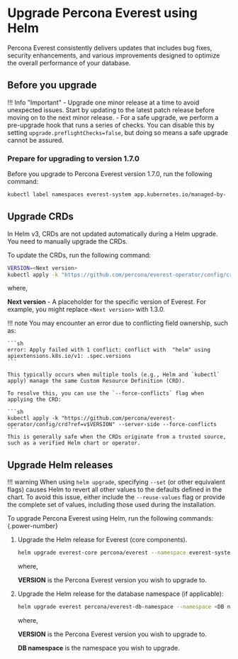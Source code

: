 # Upgrade Percona Everest using Helm

Percona Everest consistently delivers updates that includes bug fixes, security enhancements, and various improvements designed to optimize the overall performance of your database.

## Before you upgrade

!!! Info "Important"
    - Upgrade one minor release at a time to avoid unexpected issues. Start by updating to the latest patch release before moving on to the next minor release.
    - For a safe upgrade, we perform a pre-upgrade hook that runs a series of checks. You can disable this by setting `upgrade.preflightChecks=false`, but doing so means a safe upgrade cannot be assured.


### Prepare for upgrading to version 1.7.0


Before you upgrade to Percona Everest version 1.7.0, run the following command:

```sh
kubectl label namespaces everest-system app.kubernetes.io/managed-by-
```

## Upgrade CRDs

In Helm v3, CRDs are not updated automatically during a Helm upgrade. You need to manually upgrade the CRDs.

To update the CRDs, run the following command:

```sh
VERSION=<Next version>
kubectl apply -k "https://github.com/percona/everest-operator/config/crd?ref=v$VERSION" --server-side
```

where,

**Next version** - A placeholder for the specific version of Everest. For example, you might replace `<Next version>` with 1.3.0.

!!! note
    You may encounter an error due to conflicting field ownership, such as:

    ```sh
    error: Apply failed with 1 conflict: conflict with  "helm" using apiextensions.k8s.io/v1: .spec.versions
    ```

    This typically occurs when multiple tools (e.g., Helm and `kubectl` apply) manage the same Custom Resource Definition (CRD).

    To resolve this, you can use the `--force-conflicts` flag when applying the CRD:

    ```sh
    kubectl apply -k "https://github.com/percona/everest-operator/config/crd?ref=v$VERSION" --server-side --force-conflicts
    ```
    This is generally safe when the CRDs originate from a trusted source, such as a verified Helm chart or operator.

## Upgrade Helm releases

!!! warning
    When using `helm upgrade`, specifying `--set` (or other equivalent flags) causes Helm to revert all other values to the defaults defined in the chart. To avoid this issue, either include the `--reuse-values` flag or provide the complete set of values, including those used during the installation.

To upgrade Percona Everest using Helm, run the following commands:
{.power-number}

1. Upgrade the Helm release for Everest (core components).

    ```sh
    helm upgrade everest-core percona/everest --namespace everest-system --version "$VERSION"      
    ```

    where,

    **VERSION** is the Percona Everest version you wish to upgrade to.

2. Upgrade the Helm release for the database namespace (if applicable):

    ```sh
    helm upgrade everest percona/everest-db-namespace --namespace <DB namespace> --version "$VERSION"
    ```

    where,

    **VERSION** is the Percona Everest version you wish to upgrade to.

    **DB namespace** is the namespace you wish to upgrade.

